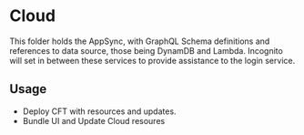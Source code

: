 # Cloud

This folder holds the AppSync, with GraphQL Schema definitions and references to data source, those being DynamDB and Lambda. Incognito will set in between these services to provide assistance to the login service.

## Usage

- Deploy CFT with resources and updates.
- Bundle UI and Update Cloud resoures